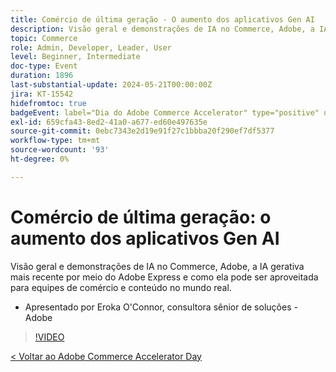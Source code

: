 ```yaml
---
title: Comércio de última geração - O aumento dos aplicativos Gen AI
description: Visão geral e demonstrações de IA no Commerce, Adobe, a IA gerativa mais recente por meio do Adobe Express e como ela pode ser aproveitada para equipes de comércio e conteúdo no mundo real.
topic: Commerce
role: Admin, Developer, Leader, User
level: Beginner, Intermediate
doc-type: Event
duration: 1896
last-substantial-update: 2024-05-21T00:00:00Z
jira: KT-15542
hidefromtoc: true
badgeEvent: label="Dia do Adobe Commerce Accelerator" type="positive" url="https://experienceleague.adobe.com/pt-br/docs/events/apac-commerce-recordings/2024/overview"
exl-id: 659cfa43-8ed2-41a0-a677-ed60e497635e
source-git-commit: 0ebc7343e2d19e91f27c1bbba20f290ef7df5377
workflow-type: tm+mt
source-wordcount: '93'
ht-degree: 0%

---
```


# Comércio de última geração: o aumento dos aplicativos Gen AI

Visão geral e demonstrações de IA no Commerce, Adobe, a IA gerativa mais recente por meio do Adobe Express e como ela pode ser aproveitada para equipes de comércio e conteúdo no mundo real.

+ Apresentado por Eroka O&#39;Connor, consultora sênior de soluções - Adobe

>[!VIDEO](https://video.tv.adobe.com/v/3456489/?learn=on&captions=por_br)

[&lt; Voltar ao Adobe Commerce Accelerator Day](./overview.md)
